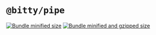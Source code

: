# `@bitty/pipe`

[![Bundle minified size](https://badgen.net/bundlephobia/min/@bitty/pipe)](https://bundlephobia.com/result?p=@bitty/pipe)
[![Bundle minified and gzipped size](https://badgen.net/bundlephobia/minzip/@bitty/pipe)](https://bundlephobia.com/result?p=@bitty/pipe)
